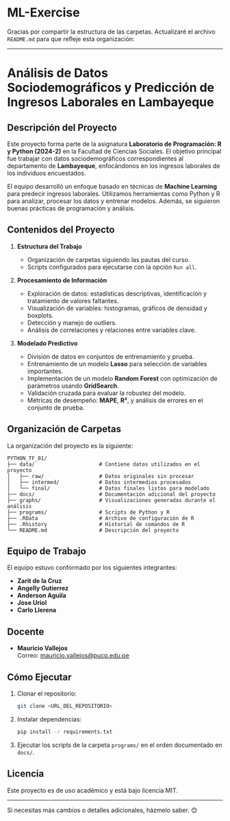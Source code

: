 # ML-Exercise
Gracias por compartir la estructura de las carpetas. Actualizaré el archivo `README.md` para que refleje esta organización:

---

# Análisis de Datos Sociodemográficos y Predicción de Ingresos Laborales en Lambayeque

## Descripción del Proyecto

Este proyecto forma parte de la asignatura **Laboratorio de Programación: R y Python (2024-2)** en la Facultad de Ciencias Sociales. El objetivo principal fue trabajar con datos sociodemográficos correspondientes al departamento de **Lambayeque**, enfocándonos en los ingresos laborales de los individuos encuestados.

El equipo desarrolló un enfoque basado en técnicas de **Machine Learning** para predecir ingresos laborales. Utilizamos herramientas como Python y R para analizar, procesar los datos y entrenar modelos. Además, se siguieron buenas prácticas de programación y análisis.

## Contenidos del Proyecto

1. **Estructura del Trabajo**
   - Organización de carpetas siguiendo las pautas del curso.
   - Scripts configurados para ejecutarse con la opción `Run all`.

2. **Procesamiento de Información**
   - Exploración de datos: estadísticas descriptivas, identificación y tratamiento de valores faltantes.
   - Visualización de variables: histogramas, gráficos de densidad y boxplots.
   - Detección y manejo de outliers.
   - Análisis de correlaciones y relaciones entre variables clave.

3. **Modelado Predictivo**
   - División de datos en conjuntos de entrenamiento y prueba.
   - Entrenamiento de un modelo **Lasso** para selección de variables importantes.
   - Implementación de un modelo **Random Forest** con optimización de parámetros usando **GridSearch**.
   - Validación cruzada para evaluar la robustez del modelo.
   - Métricas de desempeño: **MAPE**, **R²**, y análisis de errores en el conjunto de prueba.

## Organización de Carpetas

La organización del proyecto es la siguiente:

```
PYTHON_TF_01/
├── data/                     # Contiene datos utilizados en el proyecto
│   ├── raw/                  # Datos originales sin procesar
│   ├── intermed/             # Datos intermedios procesados
│   └── final/                # Datos finales listos para modelado
├── docs/                     # Documentación adicional del proyecto
├── graphs/                   # Visualizaciones generadas durante el análisis
├── programs/                 # Scripts de Python y R
├── .RData                    # Archivo de configuración de R
├── .Rhistory                 # Historial de comandos de R
└── README.md                 # Descripción del proyecto
```

## Equipo de Trabajo

El equipo estuvo conformado por los siguientes integrantes:

- **Zarit de la Cruz** 
- **Angelly Gutierrez** 
- **Anderson Aguila** 
- **Jose Uriol** 
- **Carlo Llerena** 

## Docente

- **Mauricio Vallejos**  
  Correo: mauricio.vallejos@pucp.edu.pe

## Cómo Ejecutar

1. Clonar el repositorio:  
   ```bash
   git clone <URL_DEL_REPOSITORIO>
   ```
2. Instalar dependencias:
   ```bash
   pip install -r requirements.txt
   ```
3. Ejecutar los scripts de la carpeta `programs/` en el orden documentado en `docs/`.

## Licencia

Este proyecto es de uso académico y está bajo licencia MIT.

---

Si necesitas más cambios o detalles adicionales, házmelo saber. 😊
